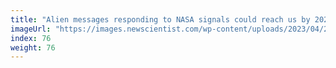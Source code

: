 ```yaml
---
title: "Alien messages responding to NASA signals could reach us by 2029"
imageUrl: "https://images.newscientist.com/wp-content/uploads/2023/04/27163359/SEI_153322353.jpg?width=600"
index: 76
weight: 76
---
```

